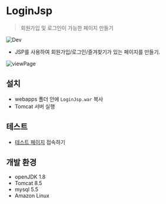 # LoginJsp
> 회원가입 및 로그인이 가능한 페이지 만들기

![Dev][dev-image]
- JSP를 사용하여 회원가입/로그인/즐겨찾기가 있는 페이지를 만들기.

![viewPage](https://user-images.githubusercontent.com/25261274/83368926-82809000-a3f5-11ea-8d15-38a551cba5cb.PNG)

## 설치
- webapps 폴더 안에 `LoginJsp.war` 복사
- Tomcat 서버 실행

## 테스트
- [테스트 페이지][homepage] 접속하기

## 개발 환경
- openJDK 1.8
- Tomcat 8.5
- mysql 5.5
- Amazon Linux


<!-- Markdown link & img dfn's -->
[dev-image]: https://img.shields.io/badge/Dev-Web-orange
[homepage]: http://truebird.tk/LoginJsp
